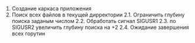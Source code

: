 
1. Создание каркаса приложения
2. Поиск всех файлов в текущей дирректории 
    2.1. Ограничить глубину поиска заданым числом
    2.2. Обработать сигнал SIGUSR1
    2.3. по SIGUSR2 увеличить глубину поиска на +2
    2.4. Ожидание завершения всех горутин
